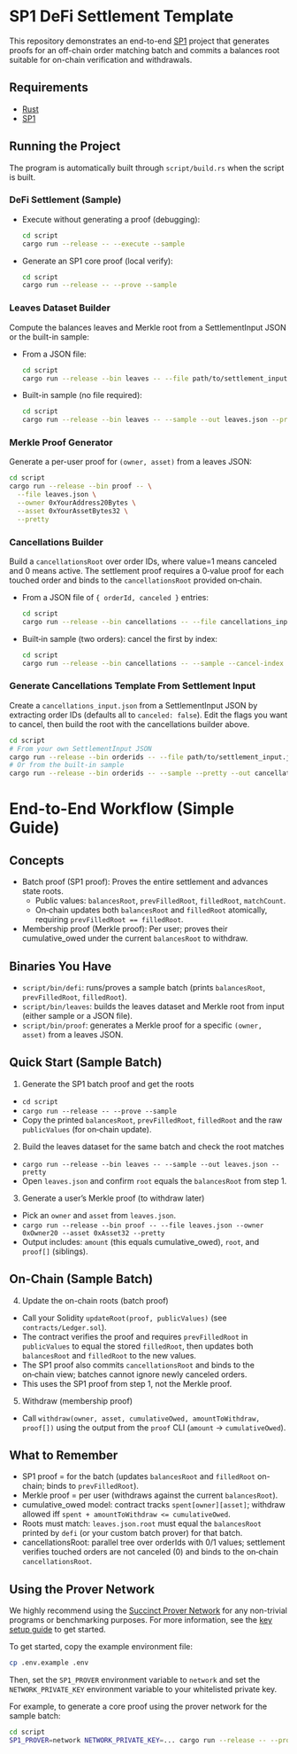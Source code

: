 # SP1 DeFi Settlement Template

This repository demonstrates an end-to-end [SP1](https://github.com/succinctlabs/sp1) project that
generates proofs for an off-chain order matching batch and commits a balances root suitable for
on-chain verification and withdrawals.


## Requirements

- [Rust](https://rustup.rs/)
- [SP1](https://docs.succinct.xyz/docs/sp1/getting-started/install)

## Running the Project

The program is automatically built through `script/build.rs` when the script is built.

### DeFi Settlement (Sample)

- Execute without generating a proof (debugging):
  ```sh
  cd script
  cargo run --release -- --execute --sample
  ```

- Generate an SP1 core proof (local verify):
  ```sh
  cd script
  cargo run --release -- --prove --sample
  ```

### Leaves Dataset Builder

Compute the balances leaves and Merkle root from a SettlementInput JSON or the built-in sample:

- From a JSON file:
  ```sh
  cd script
  cargo run --release --bin leaves -- --file path/to/settlement_input.json --out leaves.json --pretty
  ```

- Built-in sample (no file required):
  ```sh
  cd script
  cargo run --release --bin leaves -- --sample --out leaves.json --pretty
  ```

### Merkle Proof Generator

Generate a per-user proof for `(owner, asset)` from a leaves JSON:

```sh
cd script
cargo run --release --bin proof -- \
  --file leaves.json \
  --owner 0xYourAddress20Bytes \
  --asset 0xYourAssetBytes32 \
  --pretty
```

### Cancellations Builder

Build a `cancellationsRoot` over order IDs, where value=1 means canceled and 0 means active. The settlement proof requires a 0‑value proof for each touched order and binds to the `cancellationsRoot` provided on‑chain.

- From a JSON file of `{ orderId, canceled }` entries:
  ```sh
  cd script
  cargo run --release --bin cancellations -- --file cancellations_input.json --pretty --out cancellations.json
  ```

- Built‑in sample (two orders): cancel the first by index:
  ```sh
  cd script
  cargo run --release --bin cancellations -- --sample --cancel-index 0 --pretty
  ```

### Generate Cancellations Template From Settlement Input

Create a `cancellations_input.json` from a SettlementInput JSON by extracting order IDs (defaults all to `canceled: false`). Edit the flags you want to cancel, then build the root with the cancellations builder above.

```sh
cd script
# From your own SettlementInput JSON
cargo run --release --bin orderids -- --file path/to/settlement_input.json --pretty --out cancellations_input.json
# Or from the built-in sample
cargo run --release --bin orderids -- --sample --pretty --out cancellations_input.json
```
# End-to-End Workflow (Simple Guide)

## Concepts
- Batch proof (SP1 proof): Proves the entire settlement and advances state roots.
  - Public values: `balancesRoot`, `prevFilledRoot`, `filledRoot`, `matchCount`.
  - On‑chain updates both `balancesRoot` and `filledRoot` atomically, requiring `prevFilledRoot == filledRoot`.
- Membership proof (Merkle proof): Per user; proves their cumulative_owed under the current `balancesRoot` to withdraw.

## Binaries You Have
- `script/bin/defi`: runs/proves a sample batch (prints `balancesRoot`, `prevFilledRoot`, `filledRoot`).
- `script/bin/leaves`: builds the leaves dataset and Merkle root from input (either sample or a JSON file).
- `script/bin/proof`: generates a Merkle proof for a specific `(owner, asset)` from a leaves JSON.

## Quick Start (Sample Batch)
1) Generate the SP1 batch proof and get the roots
- `cd script`
- `cargo run --release -- --prove --sample`
- Copy the printed `balancesRoot`, `prevFilledRoot`, `filledRoot` and the raw `publicValues` (for on‑chain update).

2) Build the leaves dataset for the same batch and check the root matches
- `cargo run --release --bin leaves -- --sample --out leaves.json --pretty`
- Open `leaves.json` and confirm `root` equals the `balancesRoot` from step 1.

3) Generate a user’s Merkle proof (to withdraw later)
- Pick an `owner` and `asset` from `leaves.json`.
- `cargo run --release --bin proof -- --file leaves.json --owner 0xOwner20 --asset 0xAsset32 --pretty`
- Output includes: `amount` (this equals cumulative_owed), `root`, and `proof[]` (siblings).

## On-Chain (Sample Batch)
4) Update the on-chain roots (batch proof)
- Call your Solidity `updateRoot(proof, publicValues)` (see `contracts/Ledger.sol`).
- The contract verifies the proof and requires `prevFilledRoot` in `publicValues` to equal the stored `filledRoot`, then updates both `balancesRoot` and `filledRoot` to the new values.
- The SP1 proof also commits `cancellationsRoot` and binds to the on‑chain view; batches cannot ignore newly canceled orders.
- This uses the SP1 proof from step 1, not the Merkle proof.

5) Withdraw (membership proof)
- Call `withdraw(owner, asset, cumulativeOwed, amountToWithdraw, proof[])` using the output from the `proof` CLI (`amount` → `cumulativeOwed`).



## What to Remember
- SP1 proof = for the batch (updates `balancesRoot` and `filledRoot` on-chain; binds to `prevFilledRoot`).
- Merkle proof = per user (withdraws against the current `balancesRoot`).
- cumulative_owed model: contract tracks `spent[owner][asset]`; withdraw allowed iff `spent + amountToWithdraw <= cumulativeOwed`.
- Roots must match: `leaves.json.root` must equal the `balancesRoot` printed by `defi` (or your custom batch prover) for that batch.
- cancellationsRoot: parallel tree over orderIds with 0/1 values; settlement verifies touched orders are not canceled (0) and binds to the on‑chain `cancellationsRoot`.


## Using the Prover Network

We highly recommend using the [Succinct Prover Network](https://docs.succinct.xyz/docs/network/introduction) for any non-trivial programs or benchmarking purposes. For more information, see the [key setup guide](https://docs.succinct.xyz/docs/network/developers/key-setup) to get started.

To get started, copy the example environment file:

```sh
cp .env.example .env
```

Then, set the `SP1_PROVER` environment variable to `network` and set the `NETWORK_PRIVATE_KEY`
environment variable to your whitelisted private key.

For example, to generate a core proof using the prover network for the sample batch:

```sh
cd script
SP1_PROVER=network NETWORK_PRIVATE_KEY=... cargo run --release -- --prove --sample
```
